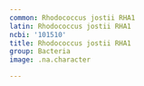 ```yaml
---
common: Rhodococcus jostii RHA1
latin: Rhodococcus jostii RHA1
ncbi: '101510'
title: Rhodococcus jostii RHA1
group: Bacteria
image: .na.character

---
```

